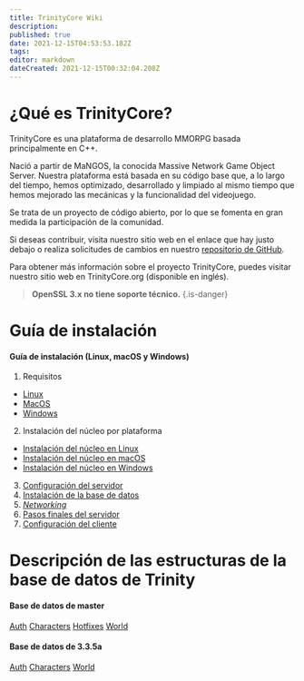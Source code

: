 ```yaml
---
title: TrinityCore Wiki
description: 
published: true
date: 2021-12-15T04:53:53.182Z
tags: 
editor: markdown
dateCreated: 2021-12-15T00:32:04.208Z
---
```


# ¿Qué es TrinityCore?
TrinityCore es una plataforma de desarrollo MMORPG basada principalmente en C++.

Nació a partir de MaNGOS, la conocida Massive Network Game Object Server. Nuestra plataforma está basada en su código base que, a lo largo del tiempo, hemos optimizado, desarrollado y limpiado al mismo tiempo que hemos mejorado las mecánicas y la funcionalidad del videojuego.

Se trata de un proyecto de código abierto, por lo que se fomenta en gran medida la participación de la comunidad.

Si deseas contribuir, visita nuestro sitio web en el enlace que hay justo debajo o realiza solicitudes de cambios en nuestro [repositorio de GitHub](https://github.com/TrinityCore/).

Para obtener más información sobre el proyecto TrinityCore, puedes visitar nuestro sitio web en TrinityCore.org (disponible en inglés).

> **OpenSSL 3.x no tiene soporte técnico.**
{.is-danger}


# Guía de instalación

#### Guía de instalación (Linux, macOS y Windows)

1. Requisitos
- [Linux](/install/requirements/linux) 
- [MacOS](/install/requirements/macos)
- [Windows](/install/requirements/windows)
2. Instalación del núcleo por plataforma
- [Instalación del núcleo en Linux](/install/Core-Installation/linux-core-installation)
- [Instalación del núcleo en macOS](/install/Core-Installation/macOS-core-installation)
- [Instalación del núcleo en Windows](/install/Core-Installation/windows-core-installation)
3. [Configuración del servidor](/install/Server-Setup)
4. [Instalación de la base de datos](/install/Database-Installation)
5. [*Networking*](/install/Networking)
6. [Pasos finales del servidor](/install/Final-Server-Steps)
7. [Configuración del cliente](/install/Client-Setup)


# Descripción de las estructuras de la base de datos de Trinity
#### Base de datos de master
[Auth](/database/master/auth/home)
[Characters](/database/master/characters/home)
[Hotfixes](/database/master/hotfixes/home)
[World](/database/master/world/home)

#### Base de datos de 3.3.5a
[Auth](/database/335/auth/home)
[Characters](/database/335/characters/home)
[World](/database/335/world/home)